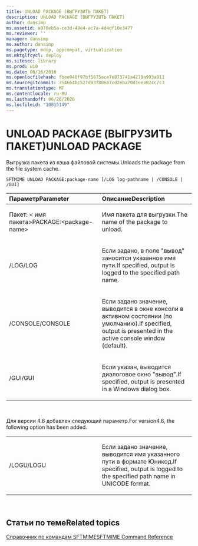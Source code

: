 ```yaml
---
title: UNLOAD PACKAGE (ВЫГРУЗИТЬ ПАКЕТ)
description: UNLOAD PACKAGE (ВЫГРУЗИТЬ ПАКЕТ)
author: dansimp
ms.assetid: a076eb5a-ce3d-49e4-ac7a-4d4df10e3477
ms.reviewer: ''
manager: dansimp
ms.author: dansimp
ms.pagetype: mdop, appcompat, virtualization
ms.mktglfcycl: deploy
ms.sitesec: library
ms.prod: w10
ms.date: 06/16/2016
ms.openlocfilehash: fbee040f97bf5675ace7e873741a4270a993a911
ms.sourcegitcommit: 354664bc527d93f80687cd2eba70d1eea024c7c3
ms.translationtype: MT
ms.contentlocale: ru-RU
ms.lasthandoff: 06/26/2020
ms.locfileid: "10815149"
---
```

# <span data-ttu-id="c0780-103">UNLOAD PACKAGE (ВЫГРУЗИТЬ ПАКЕТ)</span><span class="sxs-lookup"><span data-stu-id="c0780-103">UNLOAD PACKAGE</span></span>


<span data-ttu-id="c0780-104">Выгрузка пакета из кэша файловой системы.</span><span class="sxs-lookup"><span data-stu-id="c0780-104">Unloads the package from the file system cache.</span></span>

`SFTMIME UNLOAD PACKAGE:package-name [/LOG log-pathname | /CONSOLE | /GUI]`

<table>
<colgroup>
<col width="50%" />
<col width="50%" />
</colgroup>
<thead>
<tr class="header">
<th align="left"><span data-ttu-id="c0780-105">Параметр</span><span class="sxs-lookup"><span data-stu-id="c0780-105">Parameter</span></span></th>
<th align="left"><span data-ttu-id="c0780-106">Описание</span><span class="sxs-lookup"><span data-stu-id="c0780-106">Description</span></span></th>
</tr>
</thead>
<tbody>
<tr class="odd">
<td align="left"><p><span data-ttu-id="c0780-107">Пакет: &lt; имя пакета&gt;</span><span class="sxs-lookup"><span data-stu-id="c0780-107">PACKAGE:&lt;package-name&gt;</span></span></p></td>
<td align="left"><p><span data-ttu-id="c0780-108">Имя пакета для выгрузки.</span><span class="sxs-lookup"><span data-stu-id="c0780-108">The name of the package to unload.</span></span></p></td>
</tr>
<tr class="even">
<td align="left"><p><span data-ttu-id="c0780-109">/LOG</span><span class="sxs-lookup"><span data-stu-id="c0780-109">/LOG</span></span></p></td>
<td align="left"><p><span data-ttu-id="c0780-110">Если задано, в поле "вывод" заносится указанное имя пути.</span><span class="sxs-lookup"><span data-stu-id="c0780-110">If specified, output is logged to the specified path name.</span></span></p></td>
</tr>
<tr class="odd">
<td align="left"><p><span data-ttu-id="c0780-111">/CONSOLE</span><span class="sxs-lookup"><span data-stu-id="c0780-111">/CONSOLE</span></span></p></td>
<td align="left"><p><span data-ttu-id="c0780-112">Если задано значение, выводится в окне консоли в активном состоянии (по умолчанию).</span><span class="sxs-lookup"><span data-stu-id="c0780-112">If specified, output is presented in the active console window (default).</span></span></p></td>
</tr>
<tr class="even">
<td align="left"><p><span data-ttu-id="c0780-113">/GUI</span><span class="sxs-lookup"><span data-stu-id="c0780-113">/GUI</span></span></p></td>
<td align="left"><p><span data-ttu-id="c0780-114">Если указан, выводится диалоговое окно "вывод".</span><span class="sxs-lookup"><span data-stu-id="c0780-114">If specified, output is presented in a Windows dialog box.</span></span></p></td>
</tr>
</tbody>
</table>

 

<span data-ttu-id="c0780-115">Для версии 4.6 добавлен следующий параметр.</span><span class="sxs-lookup"><span data-stu-id="c0780-115">For version4.6, the following option has been added.</span></span>

<table>
<colgroup>
<col width="50%" />
<col width="50%" />
</colgroup>
<tbody>
<tr class="odd">
<td align="left"><p><span data-ttu-id="c0780-116">/LOGU</span><span class="sxs-lookup"><span data-stu-id="c0780-116">/LOGU</span></span></p></td>
<td align="left"><p><span data-ttu-id="c0780-117">Если задано значение, выводится имя указанного пути в формате Юникод.</span><span class="sxs-lookup"><span data-stu-id="c0780-117">If specified, output is logged to the specified path name in UNICODE format.</span></span></p></td>
</tr>
</tbody>
</table>

 

## <span data-ttu-id="c0780-118">Статьи по теме</span><span class="sxs-lookup"><span data-stu-id="c0780-118">Related topics</span></span>


[<span data-ttu-id="c0780-119">Справочник по командам SFTMIME</span><span class="sxs-lookup"><span data-stu-id="c0780-119">SFTMIME Command Reference</span></span>](sftmime--command-reference.md)

 

 





